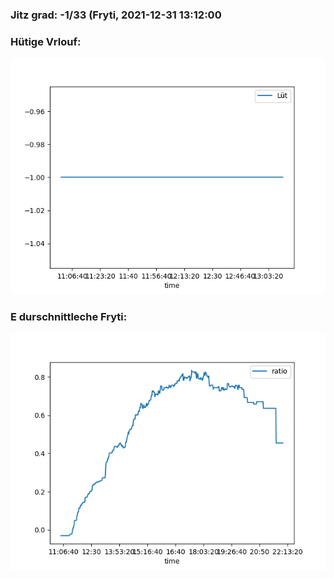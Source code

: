 ### Jitz grad: -1/33 (Fryti, 2021-12-31 13:12:00

### Hütige Vrlouf:
![Graph](Today.png)

### E durschnittleche Fryti:
![Graph](Fryti.png)